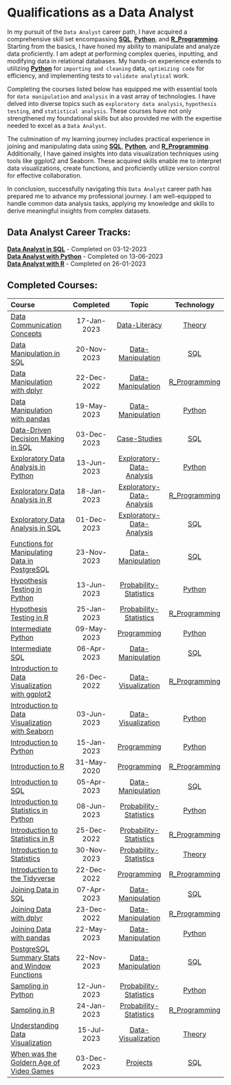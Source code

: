 # Qualifications as a Data Analyst

In my pursuit of the `Data Analyst` career path, I have acquired a comprehensive skill set encompassing **[SQL](https://github.com/Katsuvest/SQL)**, **[Python](https://github.com/Katsuvest/Python)**, and **[R_Programming](https://github.com/Katsuvest/R_Programming)**. Starting from the basics, I have honed my ability to manipulate and analyze data proficiently. I am adept at performing complex queries, inputting, and modifying data in relational databases. My hands-on experience extends to utilizing **[Python](https://github.com/Katsuvest/Python)** for `importing and cleaning` data, `optimizing code` for efficiency, and implementing tests to `validate analytical` work.

Completing the courses listed below has equipped me with essential tools for `data manipulation` and `analysis` in a vast array of technologies. I have delved into diverse topics such as `exploratory data analysis`, `hypothesis testing`, and `statistical analysis`. These courses have not only strengthened my foundational skills but also provided me with the expertise needed to excel as a `Data Analyst`.

The culmination of my learning journey includes practical experience in joining and manipulating data using  **[SQL](https://github.com/Katsuvest/SQL)**, **[Python](https://github.com/Katsuvest/Python)**, and **[R_Programming](https://github.com/Katsuvest/R_Programming)**. Additionally, I have gained insights into data visualization techniques using tools like ggplot2 and Seaborn. These acquired skills enable me to interpret data visualizations, create functions, and proficiently utilize version control for effective collaboration.

In conclusion, successfully navigating this `Data Analyst` career path has prepared me to advance my professional journey. I am well-equipped to handle common data analysis tasks, applying my knowledge and skills to derive meaningful insights from complex datasets. 

## Data Analyst Career Tracks:

**[Data Analyst in SQL](https://github.com/Katsuvest/Data-Analyst/tree/master/Data_Analyst_in_SQL.pdf)**           - Completed on 03-12-2023<br>
**[Data Analyst with Python](https://github.com/Katsuvest/Data-Analyst/tree/master/Data_Analyst_with_Python.pdf)** - Completed on 13-06-2023<br>
**[Data Analyst with R](https://github.com/Katsuvest/Data-Analyst/tree/master/Data_Analyst_with_R.pdf)**           - Completed on 26-01-2023<br>

## Completed Courses:

|                                                                             Course                                                                             |  Completed   |                                              Topic                                               |                          Technology                          |
| :------------------------------------------------------------------------------------------------------------------------------------------------------------- | :----------: | :----------------------------------------------------------------------------------------------: | :----------------------------------------------------------: |
| [Data Communication Concepts](https://github.com/Katsuvest/Data-Literacy/tree/master/Data_Communication_Concepts)                                              |  17-Jan-2023 |             [Data-Literacy](https://github.com/Katsuvest/Data-Literacy/tree/master/)             |         [Theory](https://github.com/Katsuvest/Theory)        |
| [Data Manipulation in SQL](https://github.com/Katsuvest/Data-Manipulation/tree/master/Data_Manipulation_in_SQL)                                                |  20-Nov-2023 |         [Data-Manipulation](https://github.com/Katsuvest/Data-Manipulation/tree/master/)         |            [SQL](https://github.com/Katsuvest/SQL)           |
| [Data Manipulation with dplyr](https://github.com/Katsuvest/Data-Manipulation/tree/master/Data_Manipulation_with_dplyr)                                        |  22-Dec-2022 |         [Data-Manipulation](https://github.com/Katsuvest/Data-Manipulation/tree/master/)         |  [R_Programming](https://github.com/Katsuvest/R_Programming) |
| [Data Manipulation with pandas](https://github.com/Katsuvest/Data-Manipulation/tree/master/Data_Manipulation_with_pandas)                                      |  19-May-2023 |         [Data-Manipulation](https://github.com/Katsuvest/Data-Manipulation/tree/master/)         |         [Python](https://github.com/Katsuvest/Python)        |
| [Data-Driven Decision Making in SQL](https://github.com/Katsuvest/Case-Studies/tree/master/Data-Driven_Decision_Making_in_SQL)                                 |  03-Dec-2023 |              [Case-Studies](https://github.com/Katsuvest/Case-Studies/tree/master/)              |            [SQL](https://github.com/Katsuvest/SQL)           |
| [Exploratory Data Analysis in Python](https://github.com/Katsuvest/Exploratory-Data-Analysis/tree/master/Exploratory_Data_Analysis_in_Python)                  |  13-Jun-2023 | [Exploratory-Data-Analysis](https://github.com/Katsuvest/Exploratory-Data-Analysis/tree/master/) |         [Python](https://github.com/Katsuvest/Python)        |
| [Exploratory Data Analysis in R](https://github.com/Katsuvest/Exploratory-Data-Analysis/tree/master/Exploratory_Data_Analysis_in_R)                            |  18-Jan-2023 | [Exploratory-Data-Analysis](https://github.com/Katsuvest/Exploratory-Data-Analysis/tree/master/) |  [R_Programming](https://github.com/Katsuvest/R_Programming) |
| [Exploratory Data Analysis in SQL](https://github.com/Katsuvest/Exploratory-Data-Analysis/tree/master/Exploratory_Data_Analysis_in_SQL)                        |  01-Dec-2023 | [Exploratory-Data-Analysis](https://github.com/Katsuvest/Exploratory-Data-Analysis/tree/master/) |            [SQL](https://github.com/Katsuvest/SQL)           |
| [Functions for Manipulating Data in PostgreSQL](https://github.com/Katsuvest/Data-Manipulation/tree/master/Functions_for_Manipulating_Data_in_PostgreSQL)      |  23-Nov-2023 |         [Data-Manipulation](https://github.com/Katsuvest/Data-Manipulation/tree/master/)         |            [SQL](https://github.com/Katsuvest/SQL)           |
| [Hypothesis Testing in Python](https://github.com/Katsuvest/Probability-Statistics/tree/master/Hypothesis_Testing_in_Python)                                   |  13-Jun-2023 |    [Probability-Statistics](https://github.com/Katsuvest/Probability-Statistics/tree/master/)    |         [Python](https://github.com/Katsuvest/Python)        |
| [Hypothesis Testing in R](https://github.com/Katsuvest/Probability-Statistics/tree/master/Hypothesis_Testing_in_R)                                             |  25-Jan-2023 |    [Probability-Statistics](https://github.com/Katsuvest/Probability-Statistics/tree/master/)    |  [R_Programming](https://github.com/Katsuvest/R_Programming) |
| [Intermediate Python](https://github.com/Katsuvest/Programming/tree/master/Intermediate_Python)                                                                |  09-May-2023 |               [Programming](https://github.com/Katsuvest/Programming/tree/master/)               |         [Python](https://github.com/Katsuvest/Python)        |
| [Intermediate SQL](https://github.com/Katsuvest/Data-Manipulation/tree/master/Intermediate_SQL)                                                                |  06-Apr-2023 |         [Data-Manipulation](https://github.com/Katsuvest/Data-Manipulation/tree/master/)         |            [SQL](https://github.com/Katsuvest/SQL)           |
| [Introduction to Data Visualization with ggplot2](https://github.com/Katsuvest/Data-Visualization/tree/master/Introduction_to_Data_Visualization_with_ggplot2) |  26-Dec-2022 |        [Data-Visualization](https://github.com/Katsuvest/Data-Visualization/tree/master/)        |  [R_Programming](https://github.com/Katsuvest/R_Programming) |
| [Introduction to Data Visualization with Seaborn](https://github.com/Katsuvest/Data-Visualization/tree/master/Introduction_to_Data_Visualization_with_Seaborn) |  03-Jun-2023 |        [Data-Visualization](https://github.com/Katsuvest/Data-Visualization/tree/master/)        |         [Python](https://github.com/Katsuvest/Python)        |
| [Introduction to Python](https://github.com/Katsuvest/Programming/tree/master/Introduction_to_Python)                                                          |  15-Jan-2023 |               [Programming](https://github.com/Katsuvest/Programming/tree/master/)               |         [Python](https://github.com/Katsuvest/Python)        |
| [Introduction to R](https://github.com/Katsuvest/Programming/tree/master/Introduction_to_R)                                                                    |  31-May-2020 |               [Programming](https://github.com/Katsuvest/Programming/tree/master/)               |  [R_Programming](https://github.com/Katsuvest/R_Programming) |
| [Introduction to SQL](https://github.com/Katsuvest/Data-Manipulation/tree/master/Introduction_to_SQL)                                                          |  05-Apr-2023 |         [Data-Manipulation](https://github.com/Katsuvest/Data-Manipulation/tree/master/)         |            [SQL](https://github.com/Katsuvest/SQL)           |
| [Introduction to Statistics in Python](https://github.com/Katsuvest/Probability-Statistics/tree/master/Introduction_to_Statistics_in_Python)                   |  08-Jun-2023 |    [Probability-Statistics](https://github.com/Katsuvest/Probability-Statistics/tree/master/)    |         [Python](https://github.com/Katsuvest/Python)        |
| [Introduction to Statistics in R](https://github.com/Katsuvest/Probability-Statistics/tree/master/Introduction_to_Statistics_in_R)                             |  25-Dec-2022 |    [Probability-Statistics](https://github.com/Katsuvest/Probability-Statistics/tree/master/)    |  [R_Programming](https://github.com/Katsuvest/R_Programming) |
| [Introduction to Statistics](https://github.com/Katsuvest/Probability-Statistics/tree/master/Introduction_to_Statistics)                                       |  30-Nov-2023 |    [Probability-Statistics](https://github.com/Katsuvest/Probability-Statistics/tree/master/)    |         [Theory](https://github.com/Katsuvest/Theory)        |
| [Introduction to the Tidyverse](https://github.com/Katsuvest/Programming/tree/master/Introduction_to_the_Tidyverse)                                            |  22-Dec-2022 |               [Programming](https://github.com/Katsuvest/Programming/tree/master/)               |  [R_Programming](https://github.com/Katsuvest/R_Programming) |
| [Joining Data in SQL](https://github.com/Katsuvest/Data-Manipulation/tree/master/Joining_Data_in_SQL)                                                          |  07-Apr-2023 |         [Data-Manipulation](https://github.com/Katsuvest/Data-Manipulation/tree/master/)         |            [SQL](https://github.com/Katsuvest/SQL)           |
| [Joining Data with dplyr](https://github.com/Katsuvest/Data-Manipulation/tree/master/Joining_Data_with_dplyr)                                                  |  23-Dec-2022 |         [Data-Manipulation](https://github.com/Katsuvest/Data-Manipulation/tree/master/)         |  [R_Programming](https://github.com/Katsuvest/R_Programming) |
| [Joining Data with pandas](https://github.com/Katsuvest/Data-Manipulation/tree/master/Joining_Data_with_pandas)                                                |  22-May-2023 |         [Data-Manipulation](https://github.com/Katsuvest/Data-Manipulation/tree/master/)         |         [Python](https://github.com/Katsuvest/Python)        |
| [PostgreSQL Summary Stats and Window Functions](https://github.com/Katsuvest/Data-Manipulation/tree/master/PostgreSQL_Summary_Stats_and_Window_Functions)      |  22-Nov-2023 |         [Data-Manipulation](https://github.com/Katsuvest/Data-Manipulation/tree/master/)         |            [SQL](https://github.com/Katsuvest/SQL)           |
| [Sampling in Python](https://github.com/Katsuvest/Probability-Statistics/tree/master/Sampling_in_Python)                                                       |  12-Jun-2023 |    [Probability-Statistics](https://github.com/Katsuvest/Probability-Statistics/tree/master/)    |         [Python](https://github.com/Katsuvest/Python)        |
| [Sampling in R](https://github.com/Katsuvest/Probability-Statistics/tree/master/Sampling_in_R)                                                                 |  24-Jan-2023 |    [Probability-Statistics](https://github.com/Katsuvest/Probability-Statistics/tree/master/)    |  [R_Programming](https://github.com/Katsuvest/R_Programming) |
| [Understanding Data Visualization](https://github.com/Katsuvest/Data-Visualization/tree/master/Understanding_Data_Visualization)                               |  15-Jul-2023 |        [Data-Visualization](https://github.com/Katsuvest/Data-Visualization/tree/master/)        |         [Theory](https://github.com/Katsuvest/Theory)        |
| [When was the Goldern Age of Video Games](https://github.com/Katsuvest/Projects/tree/master/When_was_the_Goldern_Age_of_Video_Games)                           |  03-Dec-2023 |                  [Projects](https://github.com/Katsuvest/Projects/tree/master/)                  |            [SQL](https://github.com/Katsuvest/SQL)           |
